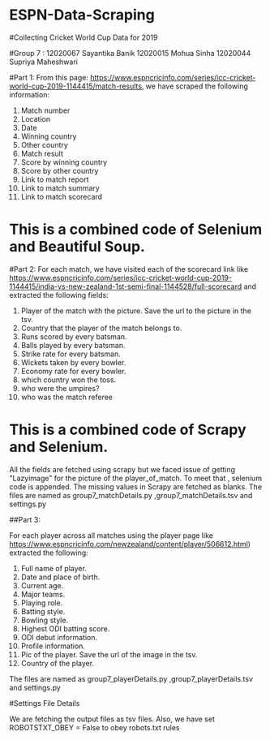 # ESPN-Data-Scraping
#Collecting Cricket World Cup Data for 2019

#Group 7 :
12020067	Sayantika Banik	
12020015	Mohua Sinha	
12020044	Supriya Maheshwari	

#Part 1:
From this page: https://www.espncricinfo.com/series/icc-cricket-world-cup-2019-1144415/match-results,
we have scraped the following information:

1. Match number
2. Location
3. Date
4. Winning country
5. Other country
6. Match result
7. Score by winning country
8. Score by other country
9. Link to match report
10. Link to match summary
11. Link to match scorecard

# This is a combined code of Selenium and Beautiful Soup.


#Part 2:
For each match, we have visited each of the scorecard link like 
https://www.espncricinfo.com/series/icc-cricket-world-cup-2019-1144415/india-vs-new-zealand-1st-semi-final-1144528/full-scorecard 
and extracted the following fields:

1. Player of the match with the picture. Save the url to the picture in the tsv.
2. Country that the player of the match belongs to.
3. Runs scored by every batsman. 
4. Balls played by every batsman.
5. Strike rate for every batsman.
6. Wickets taken by every bowler.
7. Economy rate for every bowler.
8. which country won the toss.
9. who were the umpires?
10. who was the match referee


# This is a combined code of Scrapy and Selenium.
All the fields are fetched using scrapy but we faced issue of getting "Lazyimage" for the picture of the player_of_match. To meet that , selenium code is appended.
The missing values in Scrapy are fetched as blanks.
The files are named as group7_matchDetails.py ,group7_matchDetails.tsv and settings.py


##Part 3:

For each player across all matches using the player page 
like https://www.espncricinfo.com/newzealand/content/player/506612.html) 
extracted the following:

1. Full name of player.
2. Date and place of birth.
3. Current age.
4. Major teams.
5. Playing role.
5. Batting style.
6. Bowling style.
7. Highest ODI batting score.
8. ODI debut information.
9. Profile information.
10. Pic of the player. Save the url of the image in the tsv. 
11. Country of the player.

The files are named as group7_playerDetails.py ,group7_playerDetails.tsv and settings.py

#Settings File Details

We are fetching the output files as tsv files.
Also, we have set ROBOTSTXT_OBEY = False to obey robots.txt rules